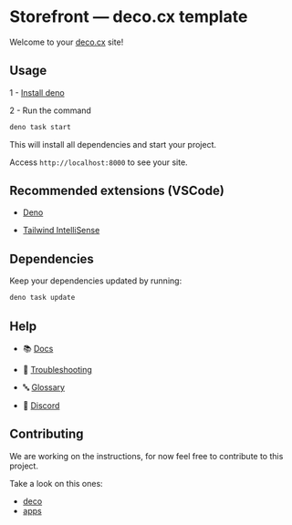 # Storefront — deco.cx template  

Welcome to your [deco.cx](https://deco.cx) site!

## Usage

1 - [Install deno](https://docs.deno.com/runtime/manual/getting_started/installation/)


2 - Run the command

```sh
deno task start
```

This will install all dependencies and start your project.

Access `http://localhost:8000` to see your site.

## Recommended extensions (VSCode)

- [Deno](https://marketplace.visualstudio.com/items?itemName=denoland.vscode-deno)

- [Tailwind IntelliSense](https://marketplace.visualstudio.com/items?itemName=bradlc.vscode-tailwindcss)

## Dependencies

Keep your dependencies updated by running:

```sh
deno task update
```

## Help

- 📚 [Docs](https://www.deco.cx/docs/en/overview)

- 🚨 [Troubleshooting](https://deco.cx/docs/en/reference/troubleshooting)

- 🔤 [Glossary](https://deco.cx/glossary)

- 👥 [Discord](https://deco.cx/discord)

## Contributing

We are working on the instructions, for now feel free to contribute to this project.

Take a look on this ones:
- [deco](https://github.com/deco-cx/deco/)
- [apps](https://github.com/deco-cx/apps/)
